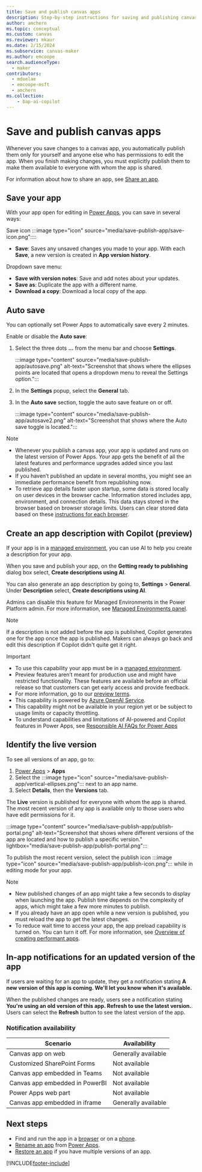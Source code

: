 ```yaml
---
title: Save and publish canvas apps
description: Step-by-step instructions for saving and publishing canvas apps.
author: amchern
ms.topic: conceptual
ms.custom: canvas
ms.reviewer: mkaur
ms.date: 2/15/2024
ms.subservice: canvas-maker
ms.author: emcoope
search.audienceType: 
  - maker
contributors:
  - mduelae
  - emcoope-msft
  - amchern
ms.collection: 
    - bap-ai-copilot
---
```


# Save and publish canvas apps

Whenever you save changes to a canvas app, you automatically publish them only for yourself and anyone else who has permissions to edit the app. When you finish making changes, you must explicitly publish them to make them available to everyone with whom the app is shared.

For information about how to share an app, see [Share an app](share-app.md).

## Save your app

With your app open for editing in [Power Apps](https://make.powerapps.com), you can save in several ways:

Save icon :::image type="icon" source="media/save-publish-app/save-icon.png"::::

- **Save**: Saves any unsaved changes you made to your app. With each **Save**, a new version is created in **App version history**.

Dropdown save menu:

- **Save with version notes**: Save and add notes about your updates.
- **Save as**: Duplicate the app with a different name.
- **Download a copy**: Download a local copy of the app.

## Auto save

You can optionally set Power Apps to automatically save every 2 minutes.

Enable or disable the **Auto save**:

1. Select the three dots **...** from the menu bar and choose **Settings**.

   :::image type="content" source="media/save-publish-app/autosave.png" alt-text="Screenshot that shows where the ellipses points are located that opens a dropdown menu to reveal the Settings option.":::

1. In the **Settings** popup, select the **General** tab.

1. In the **Auto save** section, toggle the auto save feature on or off.

   :::image type="content" source="media/save-publish-app/autosave2.png" alt-text="Screenshot that shows where the Auto save toggle is located.":::

> [!NOTE]
>
> - Whenever you publish a canvas app, your app is updated and runs on the latest version of Power Apps. Your app gets the benefit of all the latest features and performance upgrades added since you last published.
> - If you haven’t published an update in several months, you might see an immediate performance benefit from republishing now.
> - To retrieve app details faster upon startup, some data is stored locally on user devices in the browser cache. Information stored includes app, environment, and connection details. This data stays stored in the browser based on browser storage limits. Users can clear stored data based on these [instructions for each browser](/troubleshoot/power-platform/power-apps/troubleshooting-startup-issues#clear-your-browser-cache).

## Create an app description with Copilot (preview)

If your app is in a [managed  environment](/power-platform/admin/managed-environment-overview), you can use AI to help you create a description for your app.

When you save and publish your app, on the **Getting ready to publishing** dialog box select, **Create descriptions using AI**.

You can also generate an app description by going to, **Settings** > **General**. Under **Description** select, **Create descriptions using AI**.

Admins can disable this feature for Managed Environments in the Power Platform admin. For more information, see [Managed Environments panel](/power-platform/admin/managed-environment-enable).

> [!NOTE]
> If a description is not added before the app is published, Copilot generates one for the app once the app is published. Makers can always go back and edit this description if Copilot didn't quite get it right.

> [!IMPORTANT]
>
> - To use this capability your app must be in a [managed  environment](/power-platform/admin/managed-environment-overview).
> - Preview features aren’t meant for production use and might have restricted functionality. These features are available before an official release so that customers can get early access and provide feedback.
> - For more information, go to our [preview terms](https://go.microsoft.com/fwlink/?linkid=2189520).
> - This capability is powered by [Azure OpenAI Service](/azure/cognitive-services/openai/overview).
> - This capability might not be available in your region yet or be subject to usage limits or capacity throttling.
> - To understand capabilities and limitations of AI-powered and Copilot features in Power Apps, see [Responsible AI FAQs for Power Apps](../common/responsible-ai-overview.md)

## Identify the live version

To see all versions of an app, go to:

1. [Power Apps](https://make.powerapps.com?utm_source=padocs&utm_medium=linkinadoc&utm_campaign=referralsfromdoc) > **Apps**
1. Select the :::image type="icon" source="media/save-publish-app/vertical-ellipses.png"::: next to an app name.
1. Select **Details**, then the **Versions** tab.

The **Live** version is published for everyone with whom the app is shared. The most recent version of any app is available only to those users who have edit permissions for it.

:::image type="content" source="media/save-publish-app/publish-portal.png" alt-text="Screenshot that shows where different versions of the app are located and how to publish a specific version." lightbox="media/save-publish-app/publish-portal.png":::

To publish the most recent version, select the publish icon :::image type="icon" source="media/save-publish-app/publish-icon.png"::: while in editing mode for your app.

> [!NOTE]
>
> - New published changes of an app might take a few seconds to display when launching the app. Publish time depends on the complexity of apps, which might take a few more minutes to publish.
> - If you already have an app open while a new version is published, you must reload the app to get the latest changes.
> - To reduce wait time to access your app, the app preload capability is turned on. You can turn it off. For more information, see [Overview of creating performant apps](create-performant-apps-overview.md).

## In-app notifications for an updated version of the app

If users are waiting for an app to update, they get a notification stating **A new version of this app is coming. We'll let you know when it's available.**

When the published changes are ready, users see a notification stating **You're using an old version of this app. Refresh to use the latest version.**. Users can select the **Refresh** button to see the latest version of the app.

### Notification availability

| Scenario | Availability |
| - | - |
| Canvas app on web | Generally available |
| Customized SharePoint Forms | Not available |
| Canvas app embedded in Teams | Not available |
| Canvas app embedded in PowerBI | Not available |
| Power Apps web part | Not available |
| Canvas app embedded in iframe | Generally available |

## Next steps

- Find and run the app in a [browser](../../user/run-app-browser.md) or on a [phone](../../mobile/run-powerapps-on-mobile.md).
- [Rename an app](set-name-tile.md) from [Power Apps](https://make.powerapps.com?utm_source=padocs&utm_medium=linkinadoc&utm_campaign=referralsfromdoc).
- [Restore an app](restore-an-app.md) if you have multiple versions of an app.

[!INCLUDE[footer-include](../../includes/footer-banner.md)]
